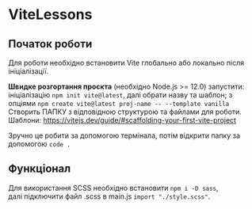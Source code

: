 # ViteLessons

## Початок роботи

Для роботи необхідно встановити Vite глобально або локально після ініціалізації.

**Швидке розгортання проєкта** (необхідно Node.js >= 12.0) запустити:  
ініціалізацію `npm init vite@latest`, далі обрати назву та шаблон;
з опціями `npm create vite@latest proj-name -- --template vanilla`  
Створить ПАПКУ з відповідною структурою та файлами для роботи.  
Шаблони: https://vitejs.dev/guide/#scaffolding-your-first-vite-project

Зручно це робити за допомогою термінала, потім відкрити папку за допомогою `code .`

## Функціонал

Для використання SCSS необхідно встановити `npm i -D sass`,  
далі підключити файл .scss в main.js `import "./style.scss"`.